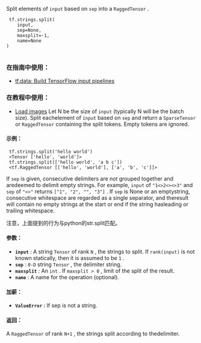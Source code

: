 Split elements of  `input`  based on  `sep`  into a  `RaggedTensor` .

```
 tf.strings.split(
    input,
    sep=None,
    maxsplit=-1,
    name=None
)
 
```

### 在指南中使用：
- [tf.data: Build TensorFlow input pipelines](https://tensorflow.google.cn/guide/data)


### 在教程中使用：
- [Load images](https://tensorflow.google.cn/tutorials/load_data/images)
Let N be the size of  `input`  (typically N will be the batch size). Split eachelement of  `input`  based on  `sep`  and return a  `SparseTensor`  or `RaggedTensor`  containing the split tokens. Empty tokens are ignored.

#### 示例：


```
 tf.strings.split('hello world') 
 <Tensor ['hello', 'world']> 
 tf.strings.split(['hello world', 'a b c']) 
 <tf.RaggedTensor [['hello', 'world'], ['a', 'b', 'c']]> 

```

If  `sep`  is given, consecutive delimiters are not grouped together and aredeemed to delimit empty strings. For example,  `input`  of  `"1<>2<><>3"`  and `sep`  of  `"<>"`  returns  `["1", "2", "", "3"]` . If  `sep`  is None or an emptystring, consecutive whitespace are regarded as a single separator, and theresult will contain no empty strings at the start or end if the string hasleading or trailing whitespace.

注意，上面提到的行为与python的str.split匹配。

#### 参数：
- **`input`** : A string  `Tensor`  of rank  `N` , the strings to split.  If `rank(input)`  is not known statically, then it is assumed to be  `1` .
- **`sep`** :  `0-D`  string  `Tensor` , the delimiter string.
- **`maxsplit`** : An  `int` . If  `maxsplit > 0` , limit of the split of the result.
- **`name`** : A name for the operation (optional).


#### 加薪：
- **`ValueError`** : If sep is not a string.


#### 返回：
A  `RaggedTensor`  of rank  `N+1` , the strings split according to thedelimiter.

